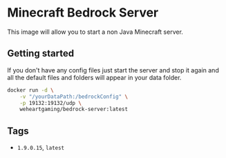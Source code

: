 # Minecraft Bedrock Server

This image will allow you to start a non Java Minecraft server.

## Getting started

If you don't have any config files just start the server and stop it again and all the default files and folders will appear in your data folder.

```sh
docker run -d \
	-v "/yourDataPath:/bedrockConfig" \
	-p 19132:19132/udp \
	weheartgaming/bedrock-server:latest
```

## Tags

- `1.9.0.15`, `latest`
